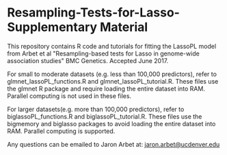 # Resampling-Tests-for-Lasso-Supplementary Material

This repository contains R code and tutorials for fitting the LassoPL model from Arbet et al "Resampling-based tests for Lasso in
genome-wide association studies" BMC Genetics.  Accepted June 2017.

For small to moderate datasets (e.g. less than 100,000 predictors), refer to glmnet_lassoPL_functions.R and glmnet_lassoPL_tutorial.R.  These files use the glmnet R package and require loading the entire dataset into RAM.  Parallel computing is not used in these files.

For larger datasets(e.g. more than 100,000 predictors), refer to biglassoPL_functions.R and biglassoPL_tutorial.R.  These files use the bigmemory and biglasso packages to avoid loading the entire dataset into RAM.  Parallel computing is supported.

Any questions can be emailed to Jaron Arbet at: jaron.arbet@ucdenver.edu
